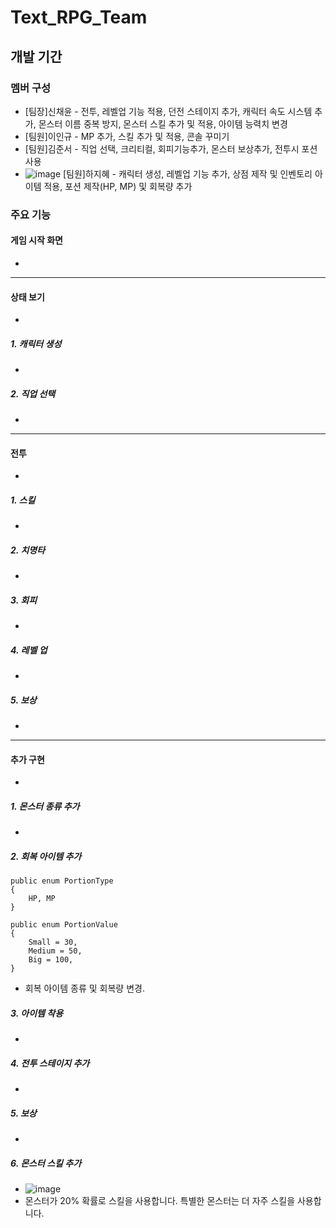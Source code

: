 # Text_RPG_Team
 
## 개발 기간

### 멤버 구성

- [팀장]신채윤 - 전투, 레벨업 기능 적용, 던전 스테이지 추가, 캐릭터 속도 시스템 추가, 몬스터 이름 중복 방지, 몬스터 스킬 추가 및 적용, 아이템 능력치 변경
- [팀원]이인규 - MP 추가, 스킬 추가 및 적용, 콘솔 꾸미기
- [팀원]김준서 - 직업 선택, 크리티컬, 회피기능추가, 몬스터 보상추가, 전투시 포션사용
- ![image](https://img.shields.io/badge/%ED%95%98%EC%A7%80%ED%98%9C%20-%2C%20%23000000?style=flat&label=%ED%8C%80%EC%9B%90&labelColor=%2387CEEB&color=%23F5F5DC) [팀원]하지혜 - 캐릭터 생성, 레벨업 기능 추가,  상점 제작 및 인벤토리 아이템 적용, 포션 제작(HP, MP) 및 회복량 추가

### 주요 기능

#### 게임 시작 화면
-
----
#### 상태 보기
-
##### 1. 캐릭터 생성
-
##### 2. 직업 선택
-
----
#### 전투
-
##### 1. 스킬
-
##### 2. 치명타
-
##### 3. 회피
-
##### 4. 레벨 업
-
##### 5. 보상
-
----
#### 추가 구현
-
##### 1. 몬스터 종류 추가

-

##### 2. 회복 아이템 추가

    public enum PortionType
    {
        HP, MP
    }

    public enum PortionValue
    {
        Small = 30,
        Medium = 50, 
        Big = 100,
    }
    
- 회복 아이템 종류 및 회복량 변경.
##### 3. 아이템 착용
-
##### 4. 전투 스테이지 추가
-
##### 5. 보상
-
##### 6. 몬스터 스킬 추가

- ![image](https://github.com/chai227chai/Text_RPG_Team/assets/37549333/8fdad15d-6d13-4818-b39e-dd31f76423b1)
- 몬스터가 20% 확률로 스킬을 사용합니다. 특별한 몬스터는 더 자주 스킬을 사용합니다.

